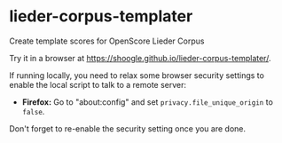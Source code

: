 lieder-corpus-templater
=======================

Create template scores for OpenScore Lieder Corpus

Try it in a browser at <https://shoogle.github.io/lieder-corpus-templater/>.

If running locally, you need to relax some browser security settings to enable
the local script to talk to a remote server:

- __Firefox:__ Go to "about:config" and set `privacy.file_unique_origin` to `false`.

Don't forget to re-enable the security setting once you are done.
